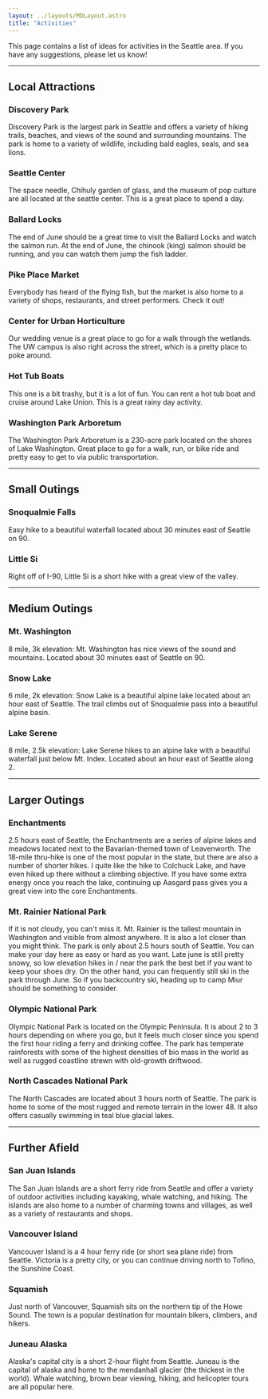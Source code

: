 ```yaml
---
layout: ../layouts/MDLayout.astro
title: "Activities"
---
```


This page contains a list of ideas for activities in the Seattle area. If you have any suggestions, please let us know!

---
## Local Attractions

### Discovery Park
Discovery Park is the largest park in Seattle and offers a variety of hiking trails, beaches, and views of the sound and
surrounding mountains. The park is home to a variety of wildlife, including bald eagles, seals, and sea lions.

### Seattle Center
The space needle, Chihuly garden of glass, and the museum of pop culture are all located at the seattle center. This 
is a great place to spend a day.

### Ballard Locks
The end of June should be a great time to visit the Ballard Locks and watch the salmon run. At the end of June, the 
chinook (king) salmon should be running, and you can watch them jump the fish ladder.

### Pike Place Market
Everybody has heard of the flying fish, but the market is also home to a variety of shops, restaurants, and street 
performers. Check it out!

### Center for Urban Horticulture
Our wedding venue is a great place to go for a walk through the wetlands. The
UW campus is also right across the street, which is a pretty place to poke around.

### Hot Tub Boats
This one is a bit trashy, but it is a lot of fun. You can rent a hot tub boat and cruise around Lake Union. This is a 
great rainy day activity.

### Washington Park Arboretum
The Washington Park Arboretum is a 230-acre park located on the shores of Lake Washington. Great place to go for a walk, 
run, or bike ride and pretty easy to get to via public transportation.

---
## Small Outings

### Snoqualmie Falls
Easy hike to a beautiful waterfall located about 30 minutes east of Seattle on 90.

### Little Si
Right off of I-90, Little Si is a short hike with a great view of the valley.

---
## Medium Outings
### Mt. Washington
8 mile, 3k elevation: Mt. Washington has nice views of the sound and mountains. 
Located about 30 minutes east of Seattle on 90.
### Snow Lake
6 mile, 2k elevation: Snow Lake is a beautiful alpine lake located about an hour east of Seattle. The trail climbs out 
of Snoqualmie pass into a beautiful alpine basin.
### Lake Serene
8 mile, 2.5k elevation: Lake Serene hikes to an alpine lake with a beautiful waterfall just below Mt. Index. Located
about an hour east of Seattle along 2.

---
## Larger Outings
### Enchantments
2.5 hours east of Seattle, the Enchantments are a series of alpine lakes and meadows located next to the Bavarian-themed
town of Leavenworth. The 18-mile thru-hike is one of the most popular in the state, but there are also a number of 
shorter hikes. I quite like the hike to Colchuck Lake, and have even hiked up there without a climbing objective. If you 
have some extra energy once you reach the lake, continuing up Aasgard pass gives you a great view into the core 
Enchantments.

### Mt. Rainier National Park
If it is not cloudy, you can't miss it. Mt. Rainier is the tallest mountain in Washington and visible from almost 
anywhere. It is also a lot closer than you might think. The park is only about 2.5 hours south of Seattle. You can 
make your day here as easy or hard as you want. Late june is still pretty snowy, so low elevation hikes in / near the 
park the best bet if you want to keep your shoes dry. On the other hand, you can frequently still ski in the park 
through June. So if you backcountry ski, heading up to camp Miur should be something to consider.

### Olympic National Park
Olympic National Park is located on the Olympic Peninsula. It is about 2 to 3 hours depending on where you go, but it 
feels much closer since you spend the first hour riding a ferry and drinking coffee. The park has temperate 
rainforests with some of the highest densities of bio mass in the world as well as rugged coastline strewn with 
old-growth driftwood.


### North Cascades National Park
The North Cascades are located about 3 hours north of Seattle. The park is home to some of the most rugged and 
remote terrain in the lower 48. It also offers casually swimming in teal blue glacial lakes.

---
## Further Afield

### San Juan Islands
The San Juan Islands are a short ferry ride from Seattle and offer a variety of outdoor activities including kayaking,
whale watching, and hiking. The islands are also home to a number of charming towns and villages, as well as a variety of
restaurants and shops.

### Vancouver Island
Vancouver Island is a 4 hour ferry ride (or short sea plane ride) from Seattle. Victoria is a pretty city, or you can 
continue driving north to Tofino, the Sunshine Coast.

### Squamish
Just north of Vancouver, Squamish sits on the northern tip of the Howe Sound. The town is a popular destination for 
mountain bikers, climbers, and hikers.

### Juneau Alaska
Alaska's capital city is a short 2-hour flight from Seattle. Juneau is the capital of alaska and home to the mendanhall 
glacier (the thickest in the world). Whale watching, brown bear viewing, hiking, and helicopter tours are all popular here.
